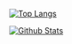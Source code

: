 [![Top Langs](https://github-readme-stats.vercel.app/api/top-langs/?username=jrary&layout=compact&theme=react)](https://github.com/anuraghazra/github-readme-stats)

[![Github Stats](https://github-readme-stats.vercel.app/api?username=jrary&count_private=true&theme=chartreuse-dark)](https://github.com/jrary/)

